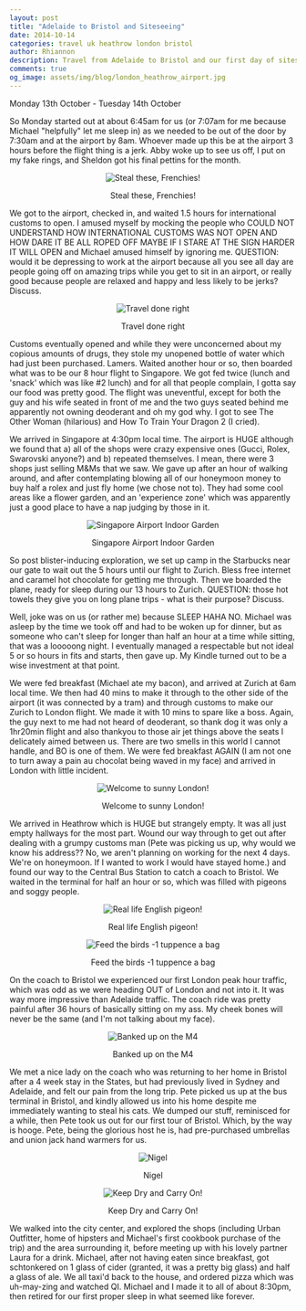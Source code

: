 ```yaml
---
layout: post
title: "Adelaide to Bristol and Siteseeing"
date: 2014-10-14
categories: travel uk heathrow london bristol
author: Rhiannon
description: Travel from Adelaide to Bristol and our first day of siteseeing around Bristol.
comments: true
og_image: assets/img/blog/london_heathrow_airport.jpg
---
```

Monday 13th October - Tuesday 14th October

So Monday started out at about 6:45am for us (or 7:07am for me because Michael "helpfully" let me sleep in) as we needed to be out of the door by 7:30am and at the airport by 8am. Whoever made up this be at the airport 3 hours before the flight thing is a jerk. Abby woke up to see us off, I put on my fake rings, and Sheldon got his final pettins for the month.

<div style="margin-bottom: 10px; text-align: center;">
    <img src="/assets/img/blog/rhi_bling.jpg" alt="Steal these, Frenchies!" />
    <p>Steal these, Frenchies!</p>
</div>

We got to the airport, checked in, and waited 1.5 hours for international customs to open. I amused myself by mocking the people who COULD NOT UNDERSTAND HOW INTERNATIONAL CUSTOMS WAS NOT OPEN AND HOW DARE IT BE ALL ROPED OFF MAYBE IF I STARE AT THE SIGN HARDER IT WILL OPEN and Michael amused himself by ignoring me. QUESTION: would it be depressing to work at the airport because all you see all day are people going off on amazing trips while you get to sit in an airport, or really good because people are relaxed and happy and less likely to be jerks? Discuss.

<div style="margin-bottom: 10px; text-align: center;">
    <img src="/assets/img/blog/travel_done_right.jpg" alt="Travel done right" />
    <p>Travel done right</p>
</div>

Customs eventually opened and while they were unconcerned about my copious amounts of drugs, they stole my unopened bottle of water which had just been purchased. Lamers. Waited another hour or so, then boarded what was to be our 8 hour flight to Singapore. We got fed twice (lunch and 'snack' which was like #2 lunch) and for all that people complain, I gotta say our food was pretty good. The flight was uneventful, except for both the guy and his wife seated in front of me and the two guys seated behind me apparently not owning deoderant and oh my god why. I got to see The Other Woman (hilarious) and How To Train Your Dragon 2 (I cried).

We arrived in Singapore at 4:30pm local time. The airport is HUGE although we found that a) all of the shops were crazy expensive ones (Gucci, Rolex, Swarovski anyone?) and b) repeated themselves. I mean, there were 3 shops just selling M&Ms that we saw. We gave up after an hour of walking around, and after contemplating blowing all of our honeymoon money to buy half a rolex and just fly home (we chose not to). They had some cool areas like a flower garden, and an 'experience zone' which was apparently just a good place to have a nap judging by those in it.

<div style="margin-bottom: 10px; text-align: center;">
    <img src="/assets/img/blog/singapore_airport_garden_2.jpg" alt="Singapore Airport Indoor Garden" />
    <p>Singapore Airport Indoor Garden</p>
</div>

So post blister-inducing exploration, we set up camp in the Starbucks near our gate to wait out the 5 hours until our flight to Zurich. Bless free internet and caramel hot chocolate for getting me through. Then we boarded the plane, ready for sleep during our 13 hours to Zurich. QUESTION: those hot towels they give you on long plane trips - what is their purpose? Discuss.

Well, joke was on us (or rather me) because SLEEP HAHA NO. Michael was asleep by the time we took off and had to be woken up for dinner, but as someone who can't sleep for longer than half an hour at a time while sitting, that was a looooong night. I eventually managed a respectable but not ideal 5 or so hours in fits and starts, then gave up. My Kindle turned out to be a wise investment at that point.

We were fed breakfast (Michael ate my bacon), and arrived at Zurich at 6am local time. We then had 40 mins to make it through to the other side of the airport (it was connected by a tram) and through customs to make our Zurich to London flight. We made it with 10 mins to spare like a boss. Again, the guy next to me had not heard of deoderant, so thank dog it was only a 1hr20min flight and also thankyou to those air jet things above the seats I delicately aimed between us. There are two smells in this world I cannot handle, and BO is one of them. We were fed breakfast AGAIN (I am not one to turn away a pain au chocolat being waved in my face) and arrived in London with little incident.

<div style="margin-bottom: 10px; text-align: center;">
    <img src="/assets/img/blog/london_heathrow_airport.jpg" alt="Welcome to sunny London!" />
    <p>Welcome to sunny London!</p>
</div>

We arrived in Heathrow which is HUGE but strangely empty. It was all just empty hallways for the most part. Wound our way through to get out after dealing with a grumpy customs man (Pete was picking us up, why would we know his address?? No, we aren't planning on working for the next 4 days. We're on honeymoon. If I wanted to work I would have stayed home.) and found our way to the Central Bus Station to catch a coach to Bristol. We waited in the terminal for half an hour or so, which was filled with pigeons and soggy people.

<div style="margin-bottom: 10px; text-align: center;">
    <img src="/assets/img/blog/central_bus_station_pigeon.jpg" alt="Real life English pigeon!" />
    <p>Real life English pigeon!</p>
</div>
<div style="margin-bottom: 10px; text-align: center;">
    <img src="/assets/img/blog/central_bus_station_do_not_feed.jpg" alt="Feed the birds -1 tuppence a bag" />
    <p>Feed the birds -1 tuppence a bag</p>
</div>

On the coach to Bristol we experienced our first London peak hour traffic, which was odd as we were heading OUT of London and not into it. It was way more impressive than Adelaide traffic. The coach ride was pretty painful after 36 hours of basically sitting on my ass. My cheek bones will never be the same (and I'm not talking about my face).

<div style="margin-bottom: 10px; text-align: center;">
    <img src="/assets/img/blog/m4_traffic.jpg" alt="Banked up on the M4" />
    <p>Banked up on the M4</p>
</div>

We met a nice lady on the coach who was returning to her home in Bristol after a 4 week stay in the States, but had previously lived in Sydney and Adelaide, and felt our pain from the long trip. Pete picked us up at the bus terminal in Bristol, and kindly allowed us into his home despite me immediately wanting to steal his cats. We dumped our stuff, reminisced for a while, then Pete took us out for our first tour of Bristol. Which, by the way is hooge. Pete, being the glorious host he is, had pre-purchased umbrellas and union jack hand warmers for us.

<div style="margin-bottom: 10px; text-align: center;">
    <img src="/assets/img/blog/kitty_cat.jpg" alt="Nigel" />
    <p>Nigel</p>
</div>

<div style="margin-bottom: 10px; text-align: center;">
    <img src="/assets/img/blog/keep_dry_carry_on.jpg" alt="Keep Dry and Carry On!" />
    <p>Keep Dry and Carry On!</p>
</div>

We walked into the city center, and explored the shops (including Urban Outfitter, home of hipsters and Michael's first cookbook purchase of the trip) and the area surrounding it, before meeting up with his lovely partner Laura for a drink. Michael, after not having eaten since breakfast, got schtonkered on 1 glass of cider (granted, it was a pretty big glass) and half a glass of ale. We all taxi'd back to the house, and ordered pizza which was uh-may-zing and watched QI. Michael and I made it to all of about 8:30pm, then retired for our first proper sleep in what seemed like forever.